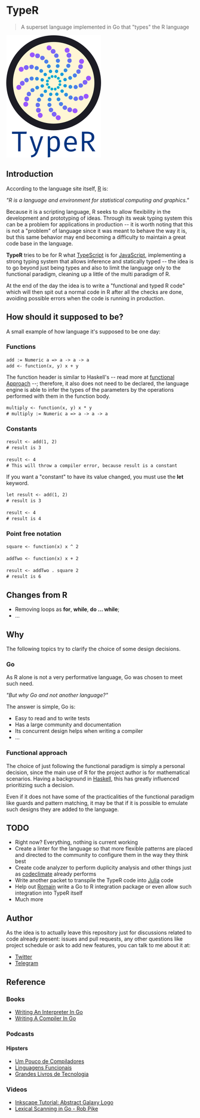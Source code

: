 # TypeR
> A superset language implemented in Go that "types" the R language

![TypeR logo](./logo/typer.png)

## Introduction

According to the language site itself, [R](https://www.r-project.org/) is:

_"R is a language and environment for statistical computing and graphics."_

Because it is a scripting language, R seeks to allow flexibility in the development and prototyping of ideas. Through its weak typing system this can be a problem for applications in production -- it is worth noting that this is not a "problem" of language since it was meant to behave the way it is, but this same behavior may end becoming a difficulty to maintain a great code base in the language.

**TypeR** tries to be for R what [TypeScript](https://www.typescriptlang.org/) is for [JavaScript](https://www.javascript.com/), implementing a strong typing system that allows inference and statically typed -- the idea is to go beyond just being types and also to limit the language only to the functional paradigm, cleaning up a little of the multi paradigm of R.

At the end of the day the idea is to write a "functional and typed R code" which will then spit out a normal code in R after all the checks are done, avoiding possible errors when the code is running in production.

## How should it supposed to be?

A small example of how language it's supposed to be one day:

### Functions

```
add := Numeric a => a -> a -> a
add <- function(x, y) x + y
```

The function header is similar to Haskell's -- read more at [functional Approach](#Functional-approach) --; therefore, it also does not need to be declared, the language engine is able to infer the types of the parameters by the operations performed with them in the function body.

```
multiply <- function(x, y) x * y
# multiply := Numeric a => a -> a -> a
```

### Constants

```
result <- add(1, 2)
# result is 3

result <- 4
# This will throw a compiler error, because result is a constant
```

If you want a "constant" to have its value changed, you must use the **let** keyword.

```
let result <- add(1, 2)
# result is 3

result <- 4
# result is 4
```

### Point free notation

```
square <- function(x) x ^ 2

addTwo <- function(x) x + 2

result <- addTwo . square 2
# result is 6
```

## Changes from R

- Removing loops as **for**, **while**, **do ... while**;
- ...

## Why

The following topics try to clarify the choice of some design decisions.

### Go

As R alone is not a very performative language, Go was chosen to meet such need.

_"But why Go and not another language?"_

The answer is simple, Go is:

- Easy to read and to write tests
- Has a large community and documentation
- Its concurrent design helps when writing a compiler
- ...


### Functional approach

The choice of just following the functional paradigm is simply a personal decision, since the main use of R for the project author is for mathematical scenarios. Having a background in [Haskell](https://www.haskell.org/), this has greatly influenced prioritizing such a decision.

Even if it does not have some of the practicalities of the functional paradigm like guards and pattern matching, it may be that if it is possible to emulate such designs they are added to the language.

## TODO

- Right now? Everything, nothing is current working
- Create a linter for the language so that more flexible patterns are placed and directed to the community to configure them in the way they think best
- Create code analyzer to perform duplicity analysis and other things just as [codeclimate](https://codeclimate.com/) already performs
- Write another packet to transpile the TypeR code into [Julia](https://julialang.org/) code
- Help out [Romain](https://community.rstudio.com/t/running-go-code-from-r/2340/3) write a Go to R integration package or even allow such integration into TypeR itself
- Much more

## Author

As the idea is to actually leave this repository just for discussions related to code already present: issues and pull requests, any other questions like project schedule or ask to add new features, you can talk to me about it at:

- [Twitter](https://twitter.com/the_fznd)
- [Telegram](https://t.me/farmy)

## Reference

### Books

- [Writing An Interpreter In Go](https://interpreterbook.com/)
- [Writing A Compiler In Go](https://compilerbook.com/)

### Podcasts

#### Hipsters
- [Um Pouco de Compiladores](https://hipsters.tech/um-pouco-de-compiladores-hipsters-ponto-tech-105/)
- [Linguagens Funcionais](https://hipsters.tech/linguagens-funcionais-hipsters-91/)
- [Grandes Livros de Tecnologia](https://hipsters.tech/grandes-livros-de-tecnologia-hipsters-113/)

### Videos

- [Inkscape Tutorial: Abstract Galaxy Logo](https://youtu.be/AgbsozDUyTs)
- [Lexical Scanning in Go - Rob Pike](https://youtu.be/HxaD_trXwRE)
